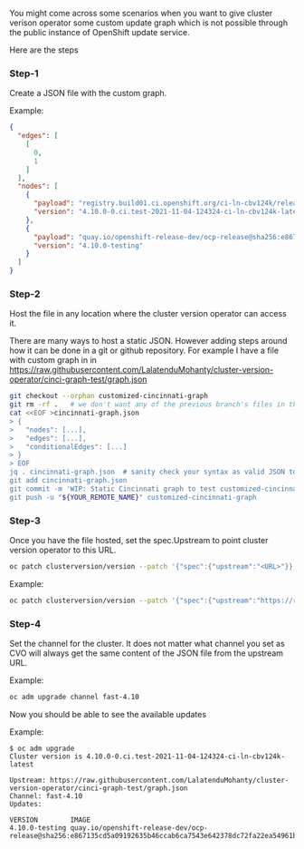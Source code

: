 You might come across some scenarios when you want to give cluster verison operator some custom update graph which is not possible through the public instance of OpenShift update service.

Here are the steps

### Step-1

Create a JSON file with the custom graph.

Example:
```json
{
  "edges": [
    [
      0,
      1
    ]
  ],
  "nodes": [
    {
      "payload": "registry.build01.ci.openshift.org/ci-ln-cbv124k/release@sha256:8dc24e569e3aac801e8c9b47fef53bb4e80baaa469e342a257ca3cfa1a5ca0fb",
      "version": "4.10.0-0.ci.test-2021-11-04-124324-ci-ln-cbv124k-latest"
    },
    {
      "payload": "quay.io/openshift-release-dev/ocp-release@sha256:e867135cd5a09192635b46ccab6ca7543e642378dc72fa22ea54961b05e322f2",
      "version": "4.10.0-testing"
    }
  ]
}
```

### Step-2

Host the file in any location where the cluster version operator can access it.

There are many ways to host a static JSON. However adding steps around how it can be done in a git or github repository.
For example I have a file with custom graph in in https://raw.githubusercontent.com/LalatenduMohanty/cluster-version-operator/cinci-graph-test/graph.json

```sh
git checkout --orphan customized-cincinnati-graph
git rm -rf .   # we don't want any of the previous branch's files in this branch
cat <<EOF >cincinnati-graph.json
> {
>   "nodes": [...],
>   "edges": [...],
>   "conditionalEdges": [...]
> }
> EOF
jq . cincinnati-graph.json  # sanity check your syntax as valid JSON to catch missing commas and such
git add cincinnati-graph.json
git commit -m 'WIP: Static Cincinnati graph to test customized-cincinnati-graph'
git push -u "${YOUR_REMOTE_NAME}" customized-cincinnati-graph
```

### Step-3

Once you have the file hosted, set the spec.Upstream to point cluster version operator to this URL.

```sh
oc patch clusterversion/version --patch '{"spec":{"upstream":"<URL>"}}' --type=merge
```
Example:
```sh
oc patch clusterversion/version --patch '{"spec":{"upstream":"https://raw.githubusercontent.com/LalatenduMohanty/cluster-version-operator/cinci-graph-test/graph.json"}}' --type=merge
```

### Step-4

Set the channel for the cluster. It does not matter what channel you set as CVO will always get the same content of the JSON file from the upstream URL.

Example:
```sh
oc adm upgrade channel fast-4.10
```

Now you should be able to see the available updates

Example:
```console
$ oc adm upgrade
Cluster version is 4.10.0-0.ci.test-2021-11-04-124324-ci-ln-cbv124k-latest

Upstream: https://raw.githubusercontent.com/LalatenduMohanty/cluster-version-operator/cinci-graph-test/graph.json
Channel: fast-4.10
Updates:

VERSION        IMAGE
4.10.0-testing quay.io/openshift-release-dev/ocp-release@sha256:e867135cd5a09192635b46ccab6ca7543e642378dc72fa22ea54961b05e322f2
```
